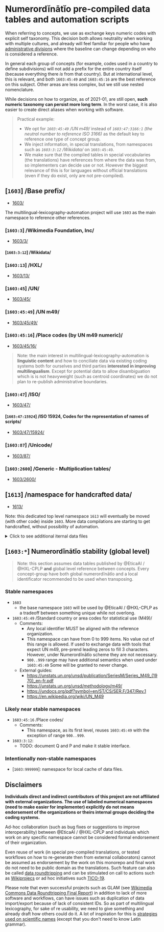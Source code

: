 # Numerordĭnātĭo pre-compiled data tables and automation scripts

When referring to concepts, we use as exchange keys numeric codes with explicit self taxonomy.
This decision both allows neutrality when working with multiple cultures, and already will feel familiar for people who have [administrative divisions](https://en.wikipedia.org/wiki/Administrative_division) where the baseline can change depending on who is considered a reference.

In general each group of concepts (for example, codes used in a country to define subdivisions) will not add a prefix for the entire country itself (because everything there _is_ from that country). But at international level, this is relevant, and both `1603:45:49` and `1603:45:16` are the best reference on this subject. Other areas are less complex, but we still use nested nomenclature.

While decisions on how to organize, as of 2021-01, are still open, **such numeric taxonomy can persist more long term**. In the worst case, it is also easier to create direct aliases when working with software.

> Practical example:
> - We opt for _`1603:45:49` /UN m49/_ instead of _`1603:47:3166:1` (the neutral number to reference ISO 3166)_ as the default key to reference one type of concept group.
> - We inject information, in special translations, from namespaces such as _`1603:3:12` /Wikidata/_ on `1603:45:49`.
> - We make sure that the compiled tables in special vocabularies (the translations) have references from where the data was from, so implementers can decide use or not. However the biggest relevance of this is for languages without official translations (even if they do exist, only are not pre-compiled).

## [`1603`] /Base prefix/
- [1603/](1603/)

The multilingual-lexicography-automation project will use `1603` as the main namespace to reference other references.

<!-- > Note: if you need to reuse data and injest full namespace, but "1603" (... todo write more, maybe cite timestamp of https://github.com/HXL-CPLP/forum/blob/master/LICENSE) -->

### [`1603:3`] /Wikimedia Foundation, Inc/
- [1603/3/](1603/3/)

#### [`1603:3:12`] /Wikidata/

### [`1603:13`] /HXL/
- [1603/13/](1603/13/)

### [`1603:45`] /UN/
- [1603/45/](1603/45/)

### [`1603:45:49`] /UN m49/
- [1603/45/49/](1603/45/49/)

### [`1603:45:16`] /Place codes (by UN m49 numeric)/
- [1603/45/16/](1603/45/16/)

> Note: the main interest in multilingual-lexicography-automation is **linguistic content** and how to conciliate data via existing coding systems both for ourselves and third parties **interested in improving multilingualism**. Except for potential data to allow disambiguation which is is not heavyweight (such as centroid coordinates) we do not plan to re-publish administrative boundaries.

### [`1603:47`] /ISO/
- [1603/47/](1603/47/)

#### [`1603:47:15924`] /ISO 15924, Codes for the representation of names of scripts/
- [1603/47/15924/](1603/47/15924/)

### [`1603:87`] /Unicode/
- [1603/87/](1603/87/)

### [`1603:2600`] /Generic - Multiplication tables/
- [1603/2600/](1603/2600/)

## [`1613`] /namespace for handcrafted data/
- [1613/](1613/)

Note: this dedicated top level namespace `1613` will eventually be moved (with other code) inside `1603`. More data compilations are starting to get handcrafted, without possibility of automation.

<details>
<summary>Click to see additional iternal data files</summary>

## [`999999`] /namespace for intermediate cached files/
- [999999/](999999/)

## [`999999999`] /namespace for automation scripts/
- [999999999/](999999999/)

</details>

<!--
## License

Except by _[`999999999`] /namespace for automation scripts/_ and _`1613` /namespace for handcrafted data/_

This repository contains mixed license and copyright owners.
-->


## [`1603:*`] Numerordĭnātĭo stability (global level)
> Note: this section assumes data tables published by @EticaAI / @HXL-CPLP **and** global level reference between concepts. Every concept-group have both global numerordĭnātĭo and a local identificator recommended to be used when transposing.

### Stable namespaces

- `1603`
  - the base namespace `1603` will be used by @EticaAI / @HXL-CPLP as a tradeoff between something unique while not overlong.
- `1603:45:49` /Standard country or area codes for statistical use (M49)/
  - Comments:
    - Any local identifier MUST be aligned with the reference organization.
    - This namespace can have from 0 to 999 items. No value out of this range is allowed. If used to exchange data with tools that expect UN m49, pre-prend leading zeros to fill 3 characters. However, under Numerordĭnātĭo scheme they are not necessary.
    - `900..999` range may have additional semantics when used under `1603:45:49`
      Some will be granted to never change.
  - External guides:
    - https://unstats.un.org/unsd/publication/SeriesM/Series_M49_(1970)_en-fr.pdf
    - https://unstats.un.org/unsd/methodology/m49/
    - https://undocs.org/pdf?symbol=en/ST/CS/SER.F/347/Rev.1
    - https://en.wikipedia.org/wiki/UN_M49

### Likely near stable namespaces

- `1603:45:16` /Place codes/
  - Comments:
    - This namespace, as its first level, reuses `1603:45:49` with the exception of range `900..999`.
- `1603:3:12`:
  - TODO: document Q and P and make it stable interface.

### Intentionally non-stable namespaces

- [`1603:999999`]: namespace for local cache of data files.

<!--
- [`1603:999999999`]: this is just an alias for store automation scripts.
-->


## Disclaimers

**Individuals direct and indirect contributors of this project are not affiliated with external organizations. The use of labeled numerical namespaces (need to make easier for implementer) explicitly do not means endorsement of the organizations or theirs internal groups deciding the coding systems.**

Ad-hoc collaboration (such as bug fixes or suggestions to improve interoperability) between @EticaAI / @HXL-CPLP and individuals which work on any specific namespace cannot be considered formal endorsement of their organization.

Even reuse of work (in special pre-compiled translations, or tested workflows on how to re-generate then from external collaborators) cannot be assumed as endorsement by the work on this monorepo and final work do not need to be public domain as the translations. Such feature can also be called [data roundtripping](https://diff.wikimedia.org/2019/12/13/data-roundtripping-a-new-frontier-for-glam-wiki-collaborations/) and can be stimulated on call to actions such as [Wikiprojecs](https://m.wikidata.org/wiki/Wikidata:WikiProjects) or ad hoc initiatives such [TICO-19](https://tico-19.github.io/).

Please note that even successful projects such as GLAM (see [Wikimedia Commons Data Roundtripping Final Report](https://upload.wikimedia.org/wikipedia/commons/e/e8/Wikimedia_Commons_Data_Roundtripping_-_Final_report.pdf)) in addition to lack of more software and workflows, can have issues such as duplication of data import/export because of lack of consistent IDs. So as part of multilingual lexicography, for sake of re usability, we need to give something and already draft how others could do it. A lot of inspiration for this is [strategies used on scientific names](https://en.wikipedia.org/wiki/Scientific_name) (except that you don't need to know Latin grammar).

